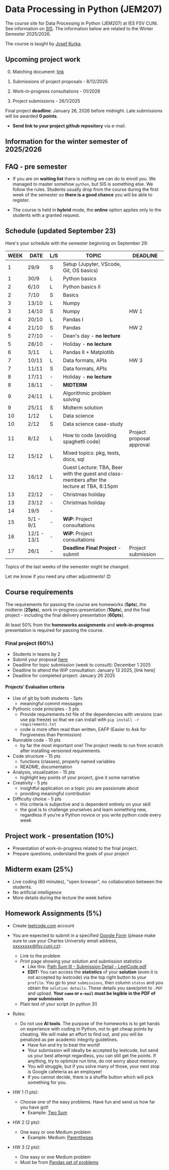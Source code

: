 # Data Processing in Python (JEM207)

The course site for Data Processing in Python (JEM207) at IES FSV CUNI. See information on [SIS](https://is.cuni.cz/studium/predmety/index.php?do=predmet&kod=JEM207). The information below are related to the Winter Semester 2025/2026.

The course is taught by [Josef Kurka](mailto:josef.kurka@fsv.cuni.cz). 

## Upcoming project work

0) Matching document: [link](https://docs.google.com/spreadsheets/d/1i35pSZcNPoxzA7_RwpYkGdjvlNV8YXt2SdojpBzLV-w/edit?usp=sharing)

1) Submissions of project proposals - 8/12/2025
2) Work-in-progress consultations - 01/2026
3) Project submissions - 26/1/2025

Final project **deadline**: January 26, 2026 before midnight. Late submissions will be awarded **0 points**.

- **Send link to your project github repository** via e-mail.

## Information for the winter semester of 2025/2026

## FAQ - pre semester

* If you are on **waiting list** there is *nothing* we can do to enroll you. We managed to master somehow `python`, but SIS is something else. We follow the rules. Students usually drop from the course during the first week of the semester so **there is a good chance** you will be able to register.

* The course is held in **hybrid** mode, the **online** option applies only to the students with a granted request.

## Schedule (updated September 23)

Here's your schedule with the semester beginning on September 29:  

| WEEK | DATE | L/S | TOPIC | DEADLINE |
| --- | --- | --- | --- | --- |
| 1 | 29/9 | S | Setup (Jupyter, VScode, Git, OS basics) | |
| 1 | 30/9 | L | Python basics | |
| 2 | 6/10 | L | Python basics II | |
| 2 | 7/10 | S | Basics | |
| 3 | 13/10 | L | Numpy | |
| 3 | 14/10 | S | Numpy | HW 1 |
| 4 | 20/10 | L | Pandas I | |
| 4 | 21/10 | S | Pandas | HW 2 |
| 5 | 27/10 | - | Dean's day - **no lecture** | |
| 5 | 28/10 | - | Holiday - **no lecture** | |
| 6 | 3/11 | L | Pandas II + Matplotlib | |
| 7 | 10/11 | L | Data formats, APIs | HW 3 |
| 7 | 11/11 | S | Data formats, APIs | |
| 8 | 17/11 | - | Holiday - **no lecture** | |
| 8 | 18/11 | - | **MIDTERM** | |
| 9 | 24/11 | L | Algorithmic problem solving | |
| 9 | 25/11 | S | Midterm solution | |
| 10 | 1/12 | L | Data science | |
| 10 | 2/12 | S | Data science case-study | |
| 11 | 8/12 | L | How to code (avoiding spaghetti code) | Project proposal approval |
| 12 | 15/12 | L | Mixed topics: pkg, tests, docs, sql |  |
| 12 | 16/12 | L | Guest Lecture: TBA, Beer with the guest and class-members after the lecture at TBA, 8:15pm | |
| 13 | 22/12 | - | Christmas holiday | |
| 13 | 23/12 | - | Christmas holiday | |
| 14 | 19/5 | - | | | |
| 15 | 5/1 - 9/1 | - | **WiP:** Project consultations | |
| 16 | 12/1 - 13/1 | - | **WiP:** Project consultations | |
| 17 | 26/1 | - | **Deadline Final Project** - submit | Project submission |

Topics of the last weeks of the semester might be changed.

Let me know if you need any other adjustments! 😊
  
## Course requirements

The requirements for passing the course are homeworks (**5pts**), the midterm (**25pts**), work in-progress-presentation (**10pts**), and the final project - including the final delivery presentation (**60pts**).

At least 50% from the **homeworks assignments** and **work-in-progress** presentation is required for passing the course.

### Final project (60%)

* Students in teams by 2
* Submit your proposal [here](https://docs.google.com/forms/d/e/1FAIpQLSdFEIL29BWKp5uHtPSZNspX4U3VxLRiW-U57zWFZMkwj2e6MA/viewform?usp=header)
* Deadline for topic submission (week to consult): December 1 2025
* Deadline to attend the WiP consultation: January 13 2025, [link here]
* Deadline for completed project: January 26 2025 

#### Projects' Evaluation criteria

* Use of git by both students - 5pts
  * meaningful commit messages
* Pythonic code principles - 5 pts
  * Provide requirements.txt file of the dependencies with versions (can use pip freeze) so that we can install with `pip install -r requirements.txt`
  * code is more often read than written, EAFP (Easier to Ask for Forgiveness than Permission)
* Runnable code - 10 pts
  * by far the most important one! The project needs to run from scratch after installing versioned requirements.
* Code structure - 15 pts
  * functions (classes), properly named variables
  * README, documentation
* Analysis, visualization - 15 pts
  * highlight key points of your project, give it some narrative
* Creativity - 5 pts
  * insightful application on a topic you are passionate about
  * providing meaningful contribution
* Difficulty choice - 5 pts
  * this criteria is subjective and is dependent entirely on your skill
  * the goal is to challenge yourselves and learn something new, regardless if you're a Python novice or you write python code every week

## Project work - presentation (10%)

* Presentation of work-in-progress related to the final project.
* Prepare questions, understand the goals of your project

## Midterm exam (25%)

* Live coding (80 minutes), "open browser", no collaboration between the students.
* No artificial intelligence
* More details during the lecture the week before

## Homework Assignments (5%)

* Create [leetcode.com](https://leetcode.com) account
* You are expected to submit in a specified [Google Form](https://docs.google.com/forms/d/e/1FAIpQLSe2k1chlBD3ptVidr61n_asc0KGk7bXv1EINDw88h9sAIAmlw/viewform?usp=dialog) (please make sure to use your Charles University email address, xxxxxxxx@fsv.cuni.cz):
  * Link to the problem
  * Print page showing your solution and submission statistics
    * Like this: [Path Sum III - Submission Detail - LeetCode.pdf](/PathSumIII-SubmissionDetail-LeetCode.pdf)
    * **EDIT:** You can access the **statistics** of your **solution** (even it is not accepted by *leetcode*) via the top right button to your `profile`. You go to your `submissions`, then column `status` and you obtain the `solution details`. These details you save/print to `.PDF` and upload. **Your `name` or `e-mail` must be legible in the PDF of your submission**
  * Plain text of your script (in python 3!)

* Rules:
  * Do not use **AI tools**. The purpose of the homeworks is to get hands on experience with coding in Python, not to get cheap points by cheating. We will make an effort to find out, and you will be penalized as per academic integrity guidelines. 
    * Have fun and try to beat the world!
    * Your submission will ideally be accepted by leetcode, but send us your best attempt regardless, you can still get the points. If anything, try to optimize run time, do not worry about memory.
    * You will struggle, but if you solve many of those, your next stop is Google cafeteria as an employee!
    * If you cannot decide, there is a shuffle button which will pick something for you.

* HW 1 (1 pts):
  * Choose one of the easy problems. Have fun and send us how far you have got!
    * Example: [Two Sum](https://leetcode.com/problems/two-sum/)
* HW 2 (2 pts):
  * One easy or one Medium problem
    * Example: Medium: [Parentheses](https://leetcode.com/problems/generate-parentheses/)
* HW 3 (2 pts):
  * One easy or one Medium problem
  * Must be from [Pandas set of problems](https://leetcode.com/problemset/pandas/)
